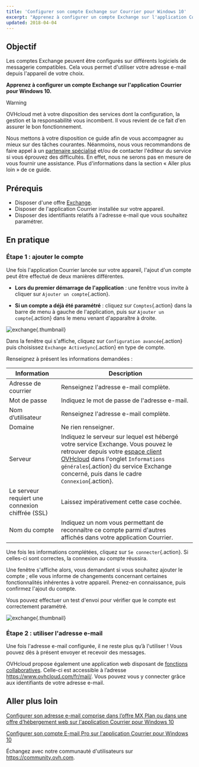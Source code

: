 ```yaml
---
title: 'Configurer son compte Exchange sur Courrier pour Windows 10'
excerpt: "Apprenez à configurer un compte Exchange sur l'application Courrier pour Windows 10"
updated: 2018-04-04
---
```


## Objectif

Les comptes Exchange peuvent être configurés sur différents logiciels de messagerie compatibles. Cela vous permet d'utiliser votre adresse e-mail depuis l'appareil de votre choix.

**Apprenez à configurer un compte Exchange sur l'application Courrier pour Windows 10.**

> [!warning]
>
> OVHcloud met à votre disposition des services dont la configuration, la gestion et la responsabilité vous incombent. Il vous revient de ce fait d'en assurer le bon fonctionnement.
> 
> Nous mettons à votre disposition ce guide afin de vous accompagner au mieux sur des tâches courantes. Néanmoins, nous vous recommandons de faire appel à un [partenaire spécialisé](https://marketplace.ovhcloud.com/c/support-collaboration) et/ou de contacter l'éditeur du service si vous éprouvez des difficultés. En effet, nous ne serons pas en mesure de vous fournir une assistance. Plus d'informations dans la section « Aller plus loin » de ce guide.
> 

## Prérequis

- Disposer d'une offre [Exchange](/links/web/emails).
- Disposer de l'application Courrier installée sur votre appareil.
- Disposer des identifiants relatifs à l'adresse e-mail que vous souhaitez paramétrer.

## En pratique

### Étape 1 : ajouter le compte

Une fois l'application Courrier lancée sur votre appareil, l'ajout d'un compte peut être effectué de deux manières différentes.

- **Lors du premier démarrage de l'application** : une fenêtre vous invite à cliquer sur `Ajouter un compte`{.action}.

- **Si un compte a déjà été paramétré** : cliquez sur `Comptes`{.action} dans la barre de menu à gauche de l'application, puis sur `Ajouter un compte`{.action} dans le menu venant d'apparaître à droite.

![exchange](images/configuration-mail-windows-step1.png){.thumbnail}

Dans la fenêtre qui s'affiche, cliquez sur `Configuration avancée`{.action} puis choisissez `Exchange ActiveSync`{.action} en type de compte.

Renseignez à présent les informations demandées :

|Information|Description|
|---|---|
|Adresse de courrier|Renseignez l'adresse e-mail complète.|
|Mot de passe|Indiquez le mot de passe de l'adresse e-mail.|
|Nom d’utilisateur|Renseignez l'adresse e-mail complète.|
|Domaine|Ne rien renseigner.|
|Serveur|Indiquez le serveur sur lequel est hébergé votre service Exchange. Vous pouvez le retrouver depuis votre [espace client OVHcloud](/links/manager) dans l'onglet `Informations générales`{.action} du service Exchange concerné, puis dans le cadre `Connexion`{.action}.|
|Le serveur requiert une connexion chiffrée (SSL)|Laissez impérativement cette case cochée.|
|Nom du compte|Indiquez un nom vous permettant de reconnaître ce compte parmi d'autres affichés dans votre application Courrier.|

Une fois les informations complétées, cliquez sur `Se connecter`{.action}. Si celles-ci sont correctes, la connexion au compte réussira.

Une fenêtre s'affiche alors, vous demandant si vous souhaitez ajouter le compte ; elle vous informe de changements concernant certaines fonctionnalités inhérentes à votre appareil. Prenez-en connaissance, puis confirmez l'ajout du compte.

Vous pouvez effectuer un test d'envoi pour vérifier que le compte est correctement paramétré.

![exchange](images/configuration-mail-windows-exchange-step2.png){.thumbnail}

### Étape 2 : utiliser l'adresse e-mail

Une fois l'adresse e-mail configurée, il ne reste plus qu’à l'utiliser ! Vous pouvez dès à présent envoyer et recevoir des messages.

OVHcloud propose également une application web disposant de [fonctions collaboratives](/links/web/emails). Celle-ci est accessible à l’adresse <https://www.ovhcloud.com/fr/mail/>. Vous pouvez vous y connecter grâce aux identifiants de votre adresse e-mail.

## Aller plus loin

[Configurer son adresse e-mail comprise dans l’offre MX Plan ou dans une offre d’hébergement web sur l'application Courrier pour Windows 10](/pages/web_cloud/email_and_collaborative_solutions/mx_plan/how_to_configure_windows_10)

[Configurer son compte E-mail Pro sur l'application Courrier pour Windows 10](/pages/web_cloud/email_and_collaborative_solutions/email_pro/how_to_configure_windows_10)

Échangez avec notre communauté d'utilisateurs sur <https://community.ovh.com>.